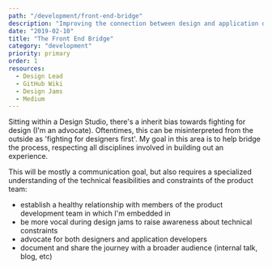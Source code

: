 ```yaml
---
path: "/development/front-end-bridge"
description: "Improving the connection between design and application development"
date: "2019-02-10"
title: "The Front End Bridge"
category: "development"
priority: primary
order: 1
resources:
  - Design Lead
  - GitHub Wiki
  - Design Jams
  - Medium
---
```


Sitting within a Design Studio, there's a inherit bias towards fighting for design (I'm an advocate). Oftentimes, this can be misinterpreted from the outside as 'fighting for designers first'. My goal in this area is to help bridge the process, respecting all disciplines involved in building out an experience. 

This will be mostly a communication goal, but also requires a specialized understanding of the technical feasibilities and constraints of the product team:

  - establish a healthy relationship with members of the product development team in which I'm embedded in
  - be more vocal during design jams to raise awareness about technical constraints
  - advocate for both designers and application developers
  - document and share the journey with a broader audience (internal talk, blog, etc)
